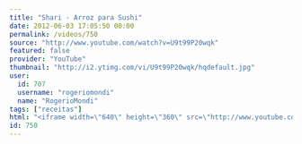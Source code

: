 ```yaml
---
title: "Shari - Arroz para Sushi"
date: 2012-06-03 17:05:50 00:00
permalink: /videos/750
source: "http://www.youtube.com/watch?v=U9t99P20wqk"
featured: false
provider: "YouTube"
thumbnail: "http://i2.ytimg.com/vi/U9t99P20wqk/hqdefault.jpg"
user:
  id: 707
  username: "rogeriomondi"
  name: "RogerioMondi"
tags: ["receitas"]
html: "<iframe width=\"640\" height=\"360\" src=\"http://www.youtube.com/embed/U9t99P20wqk?wmode=transparent&fs=1&feature=oembed\" frameborder=\"0\" allowfullscreen></iframe>"
id: 750
---
```


